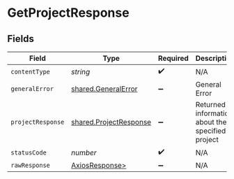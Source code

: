 # GetProjectResponse


## Fields

| Field                                                            | Type                                                             | Required                                                         | Description                                                      |
| ---------------------------------------------------------------- | ---------------------------------------------------------------- | ---------------------------------------------------------------- | ---------------------------------------------------------------- |
| `contentType`                                                    | *string*                                                         | :heavy_check_mark:                                               | N/A                                                              |
| `generalError`                                                   | [shared.GeneralError](../../models/shared/generalerror.md)       | :heavy_minus_sign:                                               | General Error                                                    |
| `projectResponse`                                                | [shared.ProjectResponse](../../models/shared/projectresponse.md) | :heavy_minus_sign:                                               | Returned information about the specified project                 |
| `statusCode`                                                     | *number*                                                         | :heavy_check_mark:                                               | N/A                                                              |
| `rawResponse`                                                    | [AxiosResponse>](https://axios-http.com/docs/res_schema)         | :heavy_minus_sign:                                               | N/A                                                              |